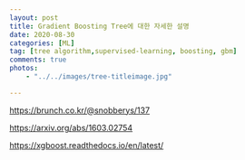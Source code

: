 ```yaml
---
layout: post
title: Gradient Boosting Tree에 대한 자세한 설명 
date: 2020-08-30
categories: [ML]
tag: [tree algorithm,supervised-learning, boosting, gbm]
comments: true
photos:
    - "../../images/tree-titleimage.jpg"

---
```






https://brunch.co.kr/@snobberys/137

https://arxiv.org/abs/1603.02754

https://xgboost.readthedocs.io/en/latest/
